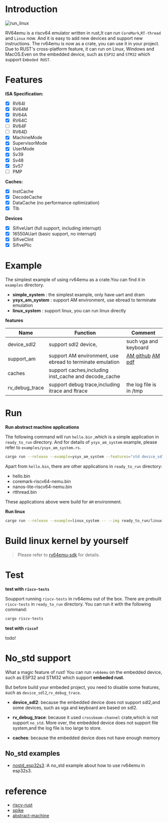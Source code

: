 # Introduction
![run_linux](https://cdn.jsdelivr.net/gh/leesum1/doc/img/leesum1.gif)

RV64emu is a riscv64 emulator written in rust,It can run `CoreMark`,`RT-thread` and `Linux` now. And it is easy to add new devices and support new instructions. The rv64emu is now as a crate, you can use it in your project. Due to RUST's cross-platform feature, it can run on Linux, Windows and MacOS.Even on the embedded device, such as `ESP32` and `STM32` which support `Embeded RUST`.

# Features
**ISA Specification:**
- [x] RV64I
- [x] RV64M
- [x] RV64A
- [x] RV64C
- [ ] RV64F
- [ ] RV64D
- [x] MachineMode
- [x] SupervisorMode
- [x] UserMode
- [x] Sv39
- [x] Sv48
- [x] Sv57
- [ ] PMP

**Caches:**
- [x] InstCache
- [x] DecodeCache
- [x] DataCache (no performance optimization)
- [x] Tlb

**Devices**
- [x] SifiveUart (full support, including interrupt)
- [x] 16550AUart (basic support, no interrupt)
- [x] SifiveClint
- [x] SifivePlic

# Example
The simplest example of using rv64emu as a crate.You can find it in `examples` directory.

+ **simple_system**  : the simplest example, only have uart and dram
+ **ysyx_am_system** : support AM environment, use ebread to terminate emulation
+ **linux_system** : support linux, you can run linux directly


**features**

|Name|Function|Comment|
|----|--------|-------|
|device_sdl2|support sdl2 device,|such vga and keyboard|
|support_am|support AM environment, use ebread to terminate emulation|[AM github](https://github.com/NJU-ProjectN/abstract-machine) [AM pdf](https://oscpu.github.io/ysyx/events/2021-07-13_AM_Difftest/AM%E8%A3%B8%E6%9C%BA%E8%BF%90%E8%A1%8C%E6%97%B6%E7%8E%AF%E5%A2%83.pdf)|
|caches|support caches,including inst_cache and decode_cache||
|rv_debug_trace|support debug trace,including itrace and ftrace|the log file is in /tmp|



# Run

**Run abstract machine applications**

The following command will run `hello.bin` ,which is a simple application in `ready_to_run` directory. And for details of `ysyx_am_system` example, please refer to `examples/ysyx_am_system.rs`.

```bash
cargo run --release --example=ysyx_am_system --features="std device_sdl2" -- --img ready_to_run/hello.bin
```

Apart from `hello.bin`, there are other applications in `ready_to_run` directory:
- hello.bin
- coremark-riscv64-nemu.bin
- nanos-lite-riscv64-nemu.bin
- rtthread.bin

These applications above were build for `AM` environment.


**Run linux**
```bash
cargo run --release --example=linux_system -- --img ready_to_run/linux.elf
```
# Build linux kernel by yourself
> Please refer to [rv64emu-sdk](https://github.com/leesum1/rv64emu-sdk) for details.

# Test
**test with `riscv-tests`**

Soupport running `riscv-tests` in rv64emu out of the box.
There are prebuilt `riscv-tests` in `ready_to_run` directory. You can run it with the following command:
```bash
cargo riscv-tests
```
**test with `riscof`**

todo! 


# No_std support

What a magic feature of rust! You can run `rv64emu` on the embedded device, such as ESP32 and STM32 which support **embeded rust**.

But before build your embeded project, you need to disable some features, such as `device_sdl2`,`rv_debug_trace`.
+ **device_sdl2**: because the embedded device does not support sdl2,and some devices, such as vga and keyboard are based on sdl2.

+ **rv_debug_trace**: because it used `crossbeam-channel` crate,which is not support `no_std`. More over, the embedded device does not support file system,and the log file is too large to store.

+ **caches**: because the embedded device does not have enough memory

## No_std examples
+ [nostd_esp32s3](https://github.com/leesum1/rv64emu_nostd_esp32s3) :A no_std example about how to use rv64emu in esp32s3.


# reference
- [riscv-rust](https://github.com/takahirox/riscv-rust)
- [spike](https://github.com/riscv-software-src/riscv-isa-sim)
- [abstract-machine](https://github.com/NJU-ProjectN/abstract-machine)

